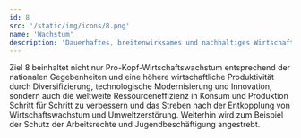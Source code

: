 ```yaml
---
id: 8
src: '/static/img/icons/8.png'
name: 'Wachstum'
description: 'Dauerhaftes, breitenwirksames und nachhaltiges Wirtschaftswachstum, produktive Vollbeschäftigung und menschenwürdige Arbeit für alle fördern'
---
```

Ziel 8 beinhaltet nicht nur Pro-Kopf-Wirtschaftswachstum entsprechend der nationalen Gegebenheiten und eine höhere wirtschaftliche Produktivität durch Diversifizierung, technologische Modernisierung und Innovation, sondern auch die weltweite Ressourceneffizienz in Konsum und Produktion Schritt für Schritt zu verbessern und das Streben nach der Entkopplung von Wirtschaftswachstum und Umweltzerstörung. Weiterhin wird zum Beispiel der Schutz der Arbeitsrechte und Jugendbeschäftigung angestrebt.
